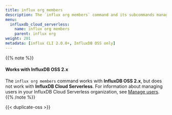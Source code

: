 ```yaml
---
title: influx org members
description: The `influx org members` command and its subcommands manage organization members in InfluxDB.
menu:
  influxdb_cloud_serverless:
    name: influx org members
    parent: influx org
weight: 201
metadata: [influx CLI 2.0.0+, InfluxDB OSS only]
---
```


{{% note %}}
#### Works with InfluxDB OSS 2.x
The `influx org members` command works with **InfluxDB OSS 2.x**, but does not
work with **InfluxDB Cloud Serverless**.
For information about managing users in your InfluxDB Cloud Serverless organization,
see [Manage users](/influxdb/cloud-serverless/admin/organizations/users/).
{{% /note %}}

{{< duplicate-oss >}}
